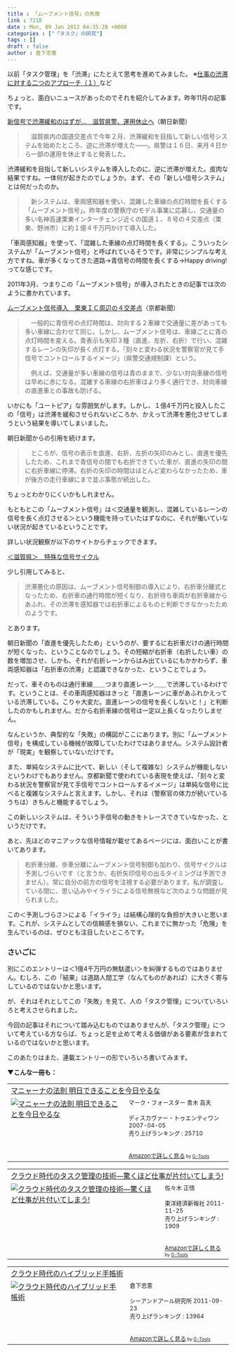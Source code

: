 ```yaml
---
title : 「ムーブメント信号」の失敗
link : 7218
date : Mon, 09 Jan 2012 04:35:28 +0000
categories : ["「タスク」の研究"]
tags : []
draft : false
author : 倉下忠憲
---
```


以前「タスク管理」を「渋滞」にたとえて思考を進めてみました。
※<a href="https://rashita.net/blog/?p=6730">仕事の渋滞に対する二つのアプローチ（１）</a>など

ちょっと、面白いニュースがあったのでそれを紹介してみます。昨年11月の記事です。

<a href="http://www.asahi.com/national/update/1117/OSK201111170005.html?ref=rss">新信号で渋滞緩和のはずが…　滋賀県警、運用休止へ</a>（朝日新聞）

<blockquote>
　滋賀県内の国道交差点で今年２月、渋滞緩和を目指して新しい信号システムを始めたところ、逆に渋滞が増えた――。県警は１６日、来月４日から一部の運用を休止すると発表した。 
</blockquote>

渋滞緩和を目指して新しいシステムを導入したのに、逆に渋滞が増えた。皮肉な結果ですね。一体何が起きたのでしょうか。まず、その「新しい信号システム」とは何だったのか。

<blockquote>
　新システムは、車両感知器を使い、混雑した車線の点灯時間を長くする「ムーブメント信号」。昨年度の警察庁のモデル事業に応募し、交通量の多い名神高速栗東インターチェンジ近くの国道１、８号の４交差点（栗東、野洲市）に約１億４千万円かけて導入した。 
</blockquote>

「車両感知器」を使って、「混雑した車線の点灯時間を長くする」。こういったシステムが「ムーブメント信号」と呼ばれているそうです。非常にシンプルな考え方ですね。車が多くなってきた道路→青信号の時間を長くする→Happy driving!　ってな感じです。

2011年3月、つまりこの「ムーブメント信号」が導入されたときの記事では次のように書かれています。

<a href="http://www.kyoto-np.co.jp/shigatop/article/20110321000168">ムーブメント信号導入　栗東ＩＣ周辺の４交差点</a>（京都新聞）

<blockquote>
　一般的に青信号の点灯時間は、対向する２車線で交通量に差があっても多い車線に合わせて同じ。しかし、ムーブメント信号は、車線ごとに青の点灯時間を変える。青表示も矢印３種（直進、左折、右折）で行い、混雑するレーンの矢印が長く点灯する。「刻々と変わる状況を警察官が見て手信号でコントロールするイメージ」（県警交通規制課）という。

　例えば、交通量が多い車線の信号は青のままで、少ない対向車線の信号は早めに赤になる。混雑する車線の右折車はより多く通行でき、対向車線の直進車との事故も防げる。
</blockquote>

いかにも「ユートピア」な雰囲気がします。しかし、１億4千万円と投入したこの「信号」は渋滞を緩和させられないどころか、かえって渋滞を悪化させてしまうという結果を導いてしまいました。

朝日新聞からの引用を続けます。

<blockquote>
　ところが、信号の表示を直進、右折、左折の矢印のみとし、直進を優先したため、これまで青信号の間でも右折できていた車が、直進の矢印の間に右折車線に停滞。右折の矢印の時間はほとんど変わらなかったため、車が後方の走行車線にまで並ぶ事態が続出した。 
</blockquote>

ちょっとわかりにくいかもしれません。

もともとこの「ムーブメント信号」は＜交通量を観測し、混雑しているレーンの信号を長く点灯させる＞という機能を持っていたはずなのに、それが働いていない状況が起きているということです。

詳しい状況観察が以下のサイトからチェックできます。

<a href="http://trafficsignal.jp/~mori/sshg71.htm">＜滋賀県＞　特殊な信号サイクル</a>

少し引用してみると、

<blockquote>
渋滞悪化の原因は、ムーブメント信号制御の導入により、右折車分離式となったため、右折車の通行時間が短くなり、右折待ち車両が右折車線からあふれ、その渋滞を感知器では右折車によるものと判断できなかったためのようです。
</blockquote>

とあります。

朝日新聞の「直進を優先したため」というのが、要するに右折車だけの通行時間が短くなった、ということなのでしょう。その短縮が右折車（右折したい車）の数を増加させ、しかも、それが右折レーンからはみ出ているにもかかわらず、車両感知器は「右折車の渋滞」と認識できなかった、ということでしょう。

だって、車そのものは通行車線＿＿つまり直進レーン＿＿で渋滞しているわけです。ということは、その車両感知器はきっと「直進レーンに車があふれかえっている渋滞している。こりゃ大変だ。直進レーンの信号を長くしないと！」と判断したのかもしれません。だから右折車線の信号は一定以上長くなったりしません。

なんというか、典型的な「失敗」の構図がここにあります。別に「ムーブメント信号」を構成している機械が故障していたわけではありません。システム設計者が「現実」を観察していないだけです。

また、単純なシステムに比べて、新しい（そして複雑な）システムが機能しないというわけでもありません。京都新聞で使われている表現を使えば、「刻々と変わる状況を警察官が見て手信号でコントロールするイメージ」は単純な信号に比べると複雑なシステムと言えます。しかし、それは（警察官の体力が続いているうちは）きちんと機能するでしょう。

この新しいシステムは、そういう手信号の動きをトレースできていなかった、というだけです。

あと、先ほどのマニアックな信号情報が載せてあるページには、面白いことが書いてあります。

<blockquote>
右折車分離、歩車分離にムーブメント信号制御も加わり、信号サイクルは予測しづらいです（と言うか、右折矢印信号の出るタイミングは予測できません）。常に自分の前方の信号を注視する必要があります。私が調査している間に、思い込みやイライラによる信号無視など次のような問題が見られました。
</blockquote>

この＜予測しづらさ＞による「イライラ」は結構心理的な負担が大きいと思います。これが、システムとしての信頼感を損ない、これまでに無かった「危険」を生んでいるのは、ぜひとも注目したいところです。

<h3>さいごに</h3>
別にこのエントリーは＜1億4千万円の無駄遣い＞を糾弾するものではありません。むしろ、この「結果」は道路人間工学（なんてものがあれば）に大きく寄与しているのではないかと思います。

が、それはそれとしてこの「失敗」を見て、人の「タスク管理」についていろいろと考えさせられました。

今回の記事はそれについて踏み込むものではありませんが、「タスク管理」について考えている方ならば、ちょっと足を止めて考える価値がある要素が含まれているのではないかと思います。

このあたりはまた、連載エントリーの形でいろいろ書いてみます。

<strong>
▼こんな一冊も：</strong>
<table  border="0" cellpadding="5"><tr><td colspan="2"><a href="http://www.amazon.co.jp/%E3%83%9E%E3%83%8B%E3%83%A3%E3%83%BC%E3%83%8A%E3%81%AE%E6%B3%95%E5%89%87-%E6%98%8E%E6%97%A5%E3%81%A7%E3%81%8D%E3%82%8B%E3%81%93%E3%81%A8%E3%82%92%E4%BB%8A%E6%97%A5%E3%82%84%E3%82%8B%E3%81%AA-%E3%83%9E%E3%83%BC%E3%82%AF%E3%83%BB%E3%83%95%E3%82%A9%E3%83%BC%E3%82%B9%E3%82%BF%E3%83%BC/dp/4887595425%3FSubscriptionId%3D15SMZCTB9V8NGR2TW082%26tag%3Drashita1000-22%26linkCode%3Dxm2%26camp%3D2025%26creative%3D165953%26creativeASIN%3D4887595425" target="_blank">マニャーナの法則 明日できることを今日やるな</a><img src="http://www.assoc-amazon.jp/e/ir?t=rashita1000-22&l=ur2&o=9" width="1" height="1" style="border: none;" alt="" /></td></tr><tr><td valign="top"><a href="http://www.amazon.co.jp/%E3%83%9E%E3%83%8B%E3%83%A3%E3%83%BC%E3%83%8A%E3%81%AE%E6%B3%95%E5%89%87-%E6%98%8E%E6%97%A5%E3%81%A7%E3%81%8D%E3%82%8B%E3%81%93%E3%81%A8%E3%82%92%E4%BB%8A%E6%97%A5%E3%82%84%E3%82%8B%E3%81%AA-%E3%83%9E%E3%83%BC%E3%82%AF%E3%83%BB%E3%83%95%E3%82%A9%E3%83%BC%E3%82%B9%E3%82%BF%E3%83%BC/dp/4887595425%3FSubscriptionId%3D15SMZCTB9V8NGR2TW082%26tag%3Drashita1000-22%26linkCode%3Dxm2%26camp%3D2025%26creative%3D165953%26creativeASIN%3D4887595425" target="_blank"><img src="http://ecx.images-amazon.com/images/I/51HYssPJAvL._SL160_.jpg" border="0" alt="マニャーナの法則 明日できることを今日やるな" /></a></td><td valign="top"><font size="-1">マーク・フォースター 青木 高夫 <br /><br />ディスカヴァー・トゥエンティワン  2007-04-05<br />売り上げランキング : 25710<br /><br /><br /><a href="http://www.amazon.co.jp/%E3%83%9E%E3%83%8B%E3%83%A3%E3%83%BC%E3%83%8A%E3%81%AE%E6%B3%95%E5%89%87-%E6%98%8E%E6%97%A5%E3%81%A7%E3%81%8D%E3%82%8B%E3%81%93%E3%81%A8%E3%82%92%E4%BB%8A%E6%97%A5%E3%82%84%E3%82%8B%E3%81%AA-%E3%83%9E%E3%83%BC%E3%82%AF%E3%83%BB%E3%83%95%E3%82%A9%E3%83%BC%E3%82%B9%E3%82%BF%E3%83%BC/dp/4887595425%3FSubscriptionId%3D15SMZCTB9V8NGR2TW082%26tag%3Drashita1000-22%26linkCode%3Dxm2%26camp%3D2025%26creative%3D165953%26creativeASIN%3D4887595425" target="_blank">Amazonで詳しく見る</a></font><font size="-2"> by <a href="http://www.goodpic.com/mt/aws/index.html" >G-Tools</a></font></td></tr></table>

<table  border="0" cellpadding="5"><tr><td colspan="2"><a href="http://www.amazon.co.jp/%E3%82%AF%E3%83%A9%E3%82%A6%E3%83%89%E6%99%82%E4%BB%A3%E3%81%AE%E3%82%BF%E3%82%B9%E3%82%AF%E7%AE%A1%E7%90%86%E3%81%AE%E6%8A%80%E8%A1%93%E2%80%95%E9%A9%9A%E3%81%8F%E3%81%BB%E3%81%A9%E4%BB%95%E4%BA%8B%E3%81%8C%E7%89%87%E4%BB%98%E3%81%84%E3%81%A6%E3%81%97%E3%81%BE%E3%81%86-%E4%BD%90%E3%80%85%E6%9C%A8-%E6%AD%A3%E6%82%9F/dp/4492580948%3FSubscriptionId%3D15SMZCTB9V8NGR2TW082%26tag%3Drashita1000-22%26linkCode%3Dxm2%26camp%3D2025%26creative%3D165953%26creativeASIN%3D4492580948" target="_blank">クラウド時代のタスク管理の技術―驚くほど仕事が片付いてしまう!</a><img src="http://www.assoc-amazon.jp/e/ir?t=rashita1000-22&l=ur2&o=9" width="1" height="1" style="border: none;" alt="" /></td></tr><tr><td valign="top"><a href="http://www.amazon.co.jp/%E3%82%AF%E3%83%A9%E3%82%A6%E3%83%89%E6%99%82%E4%BB%A3%E3%81%AE%E3%82%BF%E3%82%B9%E3%82%AF%E7%AE%A1%E7%90%86%E3%81%AE%E6%8A%80%E8%A1%93%E2%80%95%E9%A9%9A%E3%81%8F%E3%81%BB%E3%81%A9%E4%BB%95%E4%BA%8B%E3%81%8C%E7%89%87%E4%BB%98%E3%81%84%E3%81%A6%E3%81%97%E3%81%BE%E3%81%86-%E4%BD%90%E3%80%85%E6%9C%A8-%E6%AD%A3%E6%82%9F/dp/4492580948%3FSubscriptionId%3D15SMZCTB9V8NGR2TW082%26tag%3Drashita1000-22%26linkCode%3Dxm2%26camp%3D2025%26creative%3D165953%26creativeASIN%3D4492580948" target="_blank"><img src="http://ecx.images-amazon.com/images/I/41Uk63c9VWL._SL160_.jpg" border="0" alt="クラウド時代のタスク管理の技術―驚くほど仕事が片付いてしまう!" /></a></td><td valign="top"><font size="-1">佐々木 正悟 <br /><br />東洋経済新報社  2011-11-25<br />売り上げランキング : 1909<br /><br /><br /><a href="http://www.amazon.co.jp/%E3%82%AF%E3%83%A9%E3%82%A6%E3%83%89%E6%99%82%E4%BB%A3%E3%81%AE%E3%82%BF%E3%82%B9%E3%82%AF%E7%AE%A1%E7%90%86%E3%81%AE%E6%8A%80%E8%A1%93%E2%80%95%E9%A9%9A%E3%81%8F%E3%81%BB%E3%81%A9%E4%BB%95%E4%BA%8B%E3%81%8C%E7%89%87%E4%BB%98%E3%81%84%E3%81%A6%E3%81%97%E3%81%BE%E3%81%86-%E4%BD%90%E3%80%85%E6%9C%A8-%E6%AD%A3%E6%82%9F/dp/4492580948%3FSubscriptionId%3D15SMZCTB9V8NGR2TW082%26tag%3Drashita1000-22%26linkCode%3Dxm2%26camp%3D2025%26creative%3D165953%26creativeASIN%3D4492580948" target="_blank">Amazonで詳しく見る</a></font><font size="-2"> by <a href="http://www.goodpic.com/mt/aws/index.html" >G-Tools</a></font></td></tr></table>

<table  border="0" cellpadding="5"><tr><td colspan="2"><a href="http://www.amazon.co.jp/%E3%82%AF%E3%83%A9%E3%82%A6%E3%83%89%E6%99%82%E4%BB%A3%E3%81%AE%E3%83%8F%E3%82%A4%E3%83%96%E3%83%AA%E3%83%83%E3%83%89%E6%89%8B%E5%B8%B3%E8%A1%93-%E5%80%89%E4%B8%8B%E5%BF%A0%E6%86%B2/dp/4863540914%3FSubscriptionId%3D15SMZCTB9V8NGR2TW082%26tag%3Drashita1000-22%26linkCode%3Dxm2%26camp%3D2025%26creative%3D165953%26creativeASIN%3D4863540914" target="_blank">クラウド時代のハイブリッド手帳術</a><img src="http://www.assoc-amazon.jp/e/ir?t=rashita1000-22&l=ur2&o=9" width="1" height="1" style="border: none;" alt="" /></td></tr><tr><td valign="top"><a href="http://www.amazon.co.jp/%E3%82%AF%E3%83%A9%E3%82%A6%E3%83%89%E6%99%82%E4%BB%A3%E3%81%AE%E3%83%8F%E3%82%A4%E3%83%96%E3%83%AA%E3%83%83%E3%83%89%E6%89%8B%E5%B8%B3%E8%A1%93-%E5%80%89%E4%B8%8B%E5%BF%A0%E6%86%B2/dp/4863540914%3FSubscriptionId%3D15SMZCTB9V8NGR2TW082%26tag%3Drashita1000-22%26linkCode%3Dxm2%26camp%3D2025%26creative%3D165953%26creativeASIN%3D4863540914" target="_blank"><img src="http://ecx.images-amazon.com/images/I/51f4RT2URdL._SL160_.jpg" border="0" alt="クラウド時代のハイブリッド手帳術" /></a></td><td valign="top"><font size="-1">倉下忠憲 <br /><br />シーアンドアール研究所  2011-09-23<br />売り上げランキング : 13964<br /><br /><br /><a href="http://www.amazon.co.jp/%E3%82%AF%E3%83%A9%E3%82%A6%E3%83%89%E6%99%82%E4%BB%A3%E3%81%AE%E3%83%8F%E3%82%A4%E3%83%96%E3%83%AA%E3%83%83%E3%83%89%E6%89%8B%E5%B8%B3%E8%A1%93-%E5%80%89%E4%B8%8B%E5%BF%A0%E6%86%B2/dp/4863540914%3FSubscriptionId%3D15SMZCTB9V8NGR2TW082%26tag%3Drashita1000-22%26linkCode%3Dxm2%26camp%3D2025%26creative%3D165953%26creativeASIN%3D4863540914" target="_blank">Amazonで詳しく見る</a></font><font size="-2"> by <a href="http://www.goodpic.com/mt/aws/index.html" >G-Tools</a></font></td></tr></table>

